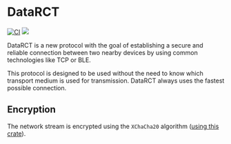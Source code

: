 # DataRCT

[![CI](https://github.com/julian-baumann/data-rct/actions/workflows/ci.yml/badge.svg)](https://github.com/julian-baumann/data-rct/actions/workflows/ci.yml)
![](https://www.repostatus.org/badges/latest/wip.svg)

DataRCT is a new protocol with the goal of establishing a secure and reliable connection between two nearby devices by using common technologies like TCP or BLE.

This protocol is designed to be used without the need to know which transport medium is used for transmission. DataRCT always uses the fastest possible connection.

## Encryption

The network stream is encrypted using the `XChaCha20` algorithm ([using this crate](https://crates.io/crates/chacha20)).

